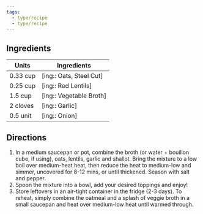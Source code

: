 ```yaml
---
tags:
  - type/recipe
  - type/recipe
---
```

## Ingredients
| Units | Ingredients |
| ---- | ---- |
| 0.33 cup | [ing:: Oats, Steel Cut] |
| 0.25 cup | [ing:: Red Lentils] |
| 1.5 cup | [ing:: Vegetable Broth] |
| 2 cloves | [ing:: Garlic] |
| 0.5 unit | [ing:: Onion] |

## Directions

1. In a medium saucepan or pot, combine the broth (or water + bouillon cube, if using), oats, lentils, garlic and shallot. Bring the mixture to a low boil over medium-heat heat, then reduce the heat to medium-low and simmer, uncovered for 8-12 mins, or until thickened. Season with salt and pepper.
2. Spoon the mixture into a bowl, add your desired toppings and enjoy!
3. Store leftovers in an air-tight container in the fridge (2-3 days). To reheat, simply combine the oatmeal and a splash of veggie broth in a small saucepan and heat over medium-low heat until warmed through.